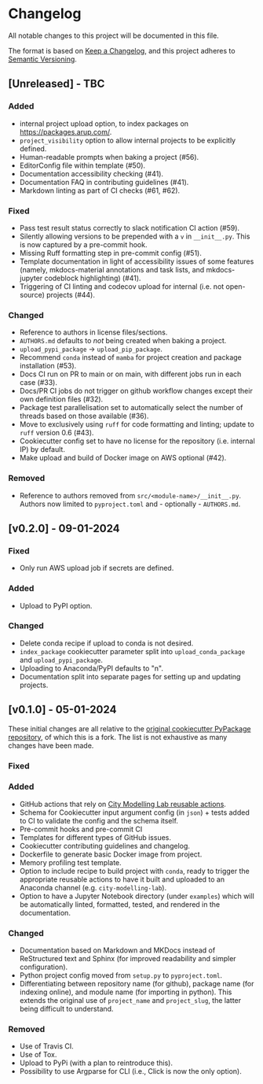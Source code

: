 <!---
Changelog headings can be any of:

Added: for new features.
Changed: for changes in existing functionality.
Deprecated: for soon-to-be removed features.
Removed: for now removed features.
Fixed: for any bug fixes.
Security: in case of vulnerabilities.
-->

# Changelog

All notable changes to this project will be documented in this file.

The format is based on [Keep a Changelog](https://keepachangelog.com/en/1.1.0/),
and this project adheres to [Semantic Versioning](https://semver.org/spec/v2.0.0.html).

## [Unreleased] - TBC

### Added

- internal project upload option, to index packages on <https://packages.arup.com/>.
- `project_visibility` option to allow internal projects to be explicitly defined.
- Human-readable prompts when baking a project (#56).
- EditorConfig file within template (#50).
- Documentation accessibility checking (#41).
- Documentation FAQ in contributing guidelines (#41).
- Markdown linting as part of CI checks (#61, #62).

### Fixed

- Pass test result status correctly to slack notification CI action (#59).
- Silently allowing versions to be prepended with a `v` in `__init__.py`.
This is now captured by a pre-commit hook.
- Missing Ruff formatting step in pre-commit config (#51).
- Template documentation in light of accessibility issues of some features (namely, mkdocs-material annotations and task lists, and mkdocs-jupyter codeblock highlighting) (#41).
- Triggering of CI linting and codecov upload for internal (i.e. not open-source) projects (#44).

### Changed

- Reference to authors in license files/sections.
- `AUTHORS.md` defaults to _not_ being created when baking a project.
- `upload_pypi_package` -> `upload_pip_package`.
- Recommend `conda` instead of `mamba` for project creation and package installation (#53).
- Docs CI run on PR to main or on main, with different jobs run in each case (#33).
- Docs/PR CI jobs do not trigger on github workflow changes except their own definition files (#32).
- Package test parallelisation set to automatically select the number of threads based on those available (#36).
- Move to exclusively using `ruff` for code formatting and linting; update to `ruff` version 0.6 (#43).
- Cookiecutter config set to have no license for the repository (i.e. internal IP) by default.
- Make upload and build of Docker image on AWS optional (#42).

### Removed

- Reference to authors removed from `src/<module-name>/__init__.py`. Authors now limited to `pyproject.toml` and - optionally - `AUTHORS.md`.

## [v0.2.0] - 09-01-2024

### Fixed

- Only run AWS upload job if secrets are defined.

### Added

- Upload to PyPI option.

### Changed

- Delete conda recipe if upload to conda is not desired.
- `index_package` cookiecutter parameter split into `upload_conda_package` and `upload_pypi_package`.
- Uploading to Anaconda/PyPI defaults to "n".
- Documentation split into separate pages for setting up and updating projects.

## [v0.1.0] - 05-01-2024

These initial changes are all relative to the [original cookiecutter PyPackage repository](https://github.com/audreyfeldroy/cookiecutter-pypackage), of which this is a fork.
The list is not exhaustive as many changes have been made.

### Fixed

### Added

- GitHub actions that rely on [City Modelling Lab reusable actions](https://github.com/arup-group/actions-city-modelling-lab).
- Schema for Cookiecutter input argument config (in `json`) + tests added to CI to validate the config and the schema itself.
- Pre-commit hooks and pre-commit CI
- Templates for different types of GitHub issues.
- Cookiecutter contributing guidelines and changelog.
- Dockerfile to generate basic Docker image from project.
- Memory profiling test template.
- Option to include recipe to build project with `conda`, ready to trigger the appropriate reusable actions to have it built and uploaded to an Anaconda channel (e.g. `city-modelling-lab`).
- Option to have a Jupyter Notebook directory (under `examples`) which will be automatically linted, formatted, tested, and rendered in the documentation.

### Changed

- Documentation based on Markdown and MKDocs instead of ReStructured text and Sphinx (for improved readability and simpler configuration).
- Python project config moved from `setup.py` to `pyproject.toml`.
- Differentiating between repository name (for github), package name (for indexing online), and module name (for importing in python).
This extends the original use of `project_name` and `project_slug`, the latter being difficult to understand.

### Removed

- Use of Travis CI.
- Use of Tox.
- Upload to PyPi (with a plan to reintroduce this).
- Possibility to use Argparse for CLI (i.e., Click is now the only option).
